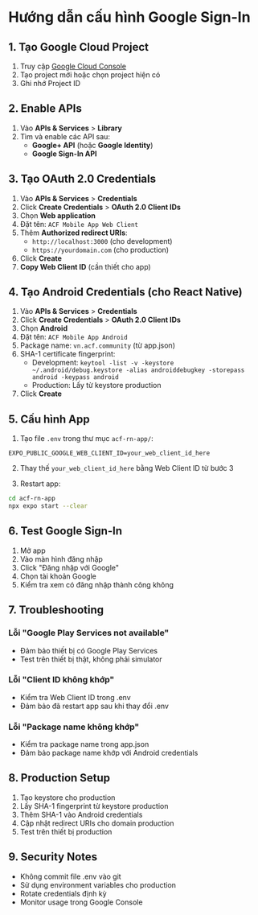 # Hướng dẫn cấu hình Google Sign-In

## 1. Tạo Google Cloud Project

1. Truy cập [Google Cloud Console](https://console.developers.google.com/)
2. Tạo project mới hoặc chọn project hiện có
3. Ghi nhớ Project ID

## 2. Enable APIs

1. Vào **APIs & Services** > **Library**
2. Tìm và enable các API sau:
   - **Google+ API** (hoặc **Google Identity**)
   - **Google Sign-In API**

## 3. Tạo OAuth 2.0 Credentials

1. Vào **APIs & Services** > **Credentials**
2. Click **Create Credentials** > **OAuth 2.0 Client IDs**
3. Chọn **Web application**
4. Đặt tên: `ACF Mobile App Web Client`
5. Thêm **Authorized redirect URIs**:
   - `http://localhost:3000` (cho development)
   - `https://yourdomain.com` (cho production)
6. Click **Create**
7. **Copy Web Client ID** (cần thiết cho app)

## 4. Tạo Android Credentials (cho React Native)

1. Vào **APIs & Services** > **Credentials**
2. Click **Create Credentials** > **OAuth 2.0 Client IDs**
3. Chọn **Android**
4. Đặt tên: `ACF Mobile App Android`
5. Package name: `vn.acf.community` (từ app.json)
6. SHA-1 certificate fingerprint:
   - Development: `keytool -list -v -keystore ~/.android/debug.keystore -alias androiddebugkey -storepass android -keypass android`
   - Production: Lấy từ keystore production
7. Click **Create**

## 5. Cấu hình App

1. Tạo file `.env` trong thư mục `acf-rn-app/`:
```env
EXPO_PUBLIC_GOOGLE_WEB_CLIENT_ID=your_web_client_id_here
```

2. Thay thế `your_web_client_id_here` bằng Web Client ID từ bước 3

3. Restart app:
```bash
cd acf-rn-app
npx expo start --clear
```

## 6. Test Google Sign-In

1. Mở app
2. Vào màn hình đăng nhập
3. Click "Đăng nhập với Google"
4. Chọn tài khoản Google
5. Kiểm tra xem có đăng nhập thành công không

## 7. Troubleshooting

### Lỗi "Google Play Services not available"
- Đảm bảo thiết bị có Google Play Services
- Test trên thiết bị thật, không phải simulator

### Lỗi "Client ID không khớp"
- Kiểm tra Web Client ID trong .env
- Đảm bảo đã restart app sau khi thay đổi .env

### Lỗi "Package name không khớp"
- Kiểm tra package name trong app.json
- Đảm bảo package name khớp với Android credentials

## 8. Production Setup

1. Tạo keystore cho production
2. Lấy SHA-1 fingerprint từ keystore production
3. Thêm SHA-1 vào Android credentials
4. Cập nhật redirect URIs cho domain production
5. Test trên thiết bị production

## 9. Security Notes

- Không commit file .env vào git
- Sử dụng environment variables cho production
- Rotate credentials định kỳ
- Monitor usage trong Google Console
